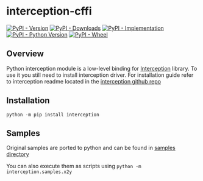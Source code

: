 interception-cffi
=================
[![PyPI - Version](https://img.shields.io/pypi/v/interception)](https://pypi.org/project/interception/)
[![PyPI - Downloads](https://img.shields.io/pypi/dm/interception)](https://pypi.org/project/interception/)
[![PyPI - Implementation](https://img.shields.io/pypi/implementation/interception)](https://pypi.org/project/interception/)
[![PyPI - Python Version](https://img.shields.io/pypi/pyversions/interception)](https://pypi.org/project/interception/)
[![PyPI - Wheel](https://img.shields.io/pypi/wheel/interception)](https://pypi.org/project/interception/)



Overview
--------

Python interception module is a low-level binding for [Interception][interception] library.
To use it you still need to install interception driver.
For installation guide refer to interception readme located in the [interception github repo][interception]

Installation
------------

`python -m pip install interception`


Samples
-------

Original samples are ported to python and can be found in [samples directory][samples]

You can also execute them as scripts using
`python -m interception.samples.x2y`


[interception]: https://github.com/oblitum/interception/
[samples]: https://github.com/vpoverennov/interception-cffi/tree/master/samples
